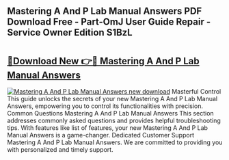## Mastering A And P Lab Manual Answers PDF Download Free - Part-OmJ User Guide Repair - Service Owner Edition S1BzL

# <h2><a href="http://bc4893.oget.top/?id=Mastering+A+And+P+Lab+Manual+Answers">🔗Download New 👉🔴 Mastering A And P Lab Manual Answers</a></h2>

[![Mastering A And P Lab Manual Answers new download](https://i.imgur.com/5g1atiW.png)](http://bc4893.oget.top/?id=Mastering+A+And+P+Lab+Manual+Answers)
Masterful Control This guide unlocks the secrets of your new Mastering A And P Lab Manual Answers, empowering you to control its functionalities with precision. Common Questions Mastering A And P Lab Manual Answers This section addresses commonly asked questions and provides helpful troubleshooting tips. With features like list of features, your new Mastering A And P Lab Manual Answers is a game-changer. Dedicated Customer Support Mastering A And P Lab Manual Answers. We are committed to providing you with personalized and timely support.
